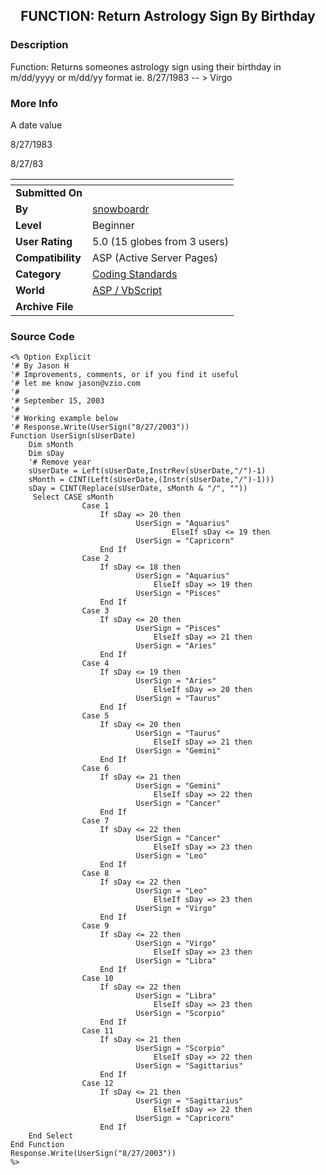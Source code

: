 ﻿<div align="center">

## FUNCTION: Return Astrology Sign By Birthday


</div>

### Description

Function: Returns someones astrology sign using their birthday in m/dd/yyyy or m/dd/yy format ie. 8/27/1983 -- > Virgo
 
### More Info
 
A date value

8/27/1983

8/27/83


<span>             |<span>
---                |---
**Submitted On**   |
**By**             |[snowboardr](https://github.com/Planet-Source-Code/PSCIndex/blob/master/ByAuthor/snowboardr.md)
**Level**          |Beginner
**User Rating**    |5.0 (15 globes from 3 users)
**Compatibility**  |ASP \(Active Server Pages\)
**Category**       |[Coding Standards](https://github.com/Planet-Source-Code/PSCIndex/blob/master/ByCategory/coding-standards__4-33.md)
**World**          |[ASP / VbScript](https://github.com/Planet-Source-Code/PSCIndex/blob/master/ByWorld/asp-vbscript.md)
**Archive File**   |[](https://github.com/Planet-Source-Code/snowboardr-function-return-astrology-sign-by-birthday__4-8546/archive/master.zip)





### Source Code

```
<% Option Explicit
'# By Jason H
'# Improvements, comments, or if you find it useful
'# let me know jason@vzio.com
'#
'# September 15, 2003
'#
'# Working example below
'# Response.Write(UserSign("8/27/2003"))
Function UserSign(sUserDate)
	Dim sMonth
	Dim sDay
	'# Remove year
	sUserDate = Left(sUserDate,InstrRev(sUserDate,"/")-1)
	sMonth = CINT(Left(sUserDate,(Instr(sUserDate,"/")-1)))
	sDay = CINT(Replace(sUserDate, sMonth & "/", ""))
	 Select CASE sMonth
				Case 1
					If sDay => 20 then
							UserSign = "Aquarius"
							 		ElseIf sDay <= 19 then
							UserSign = "Capricorn"
					End If
				Case 2
					If sDay <= 18 then
							UserSign = "Aquarius"
								ElseIf sDay => 19 then
							UserSign = "Pisces"
					End If
				Case 3
					If sDay <= 20 then
							UserSign = "Pisces"
								ElseIf sDay => 21 then
							UserSign = "Aries"
					End If
				Case 4
					If sDay <= 19 then
							UserSign = "Aries"
								ElseIf sDay => 20 then
							UserSign = "Taurus"
					End If
				Case 5
					If sDay <= 20 then
							UserSign = "Taurus"
								ElseIf sDay => 21 then
							UserSign = "Gemini"
					End If
				Case 6
					If sDay <= 21 then
							UserSign = "Gemini"
								ElseIf sDay => 22 then
							UserSign = "Cancer"
					End If
				Case 7
					If sDay <= 22 then
							UserSign = "Cancer"
								ElseIf sDay => 23 then
							UserSign = "Leo"
					End If
				Case 8
					If sDay <= 22 then
							UserSign = "Leo"
								ElseIf sDay => 23 then
							UserSign = "Virgo"
					End If
				Case 9
					If sDay <= 22 then
							UserSign = "Virgo"
								ElseIf sDay => 23 then
							UserSign = "Libra"
					End If
				Case 10
					If sDay <= 22 then
							UserSign = "Libra"
								ElseIf sDay => 23 then
							UserSign = "Scorpio"
					End If
				Case 11
					If sDay <= 21 then
							UserSign = "Scorpio"
								ElseIf sDay => 22 then
							UserSign = "Sagittarius"
					End If
				Case 12
					If sDay <= 21 then
							UserSign = "Sagittarius"
								ElseIf sDay => 22 then
							UserSign = "Capricorn"
					End If
	End Select
End Function
Response.Write(UserSign("8/27/2003"))
%>
```

